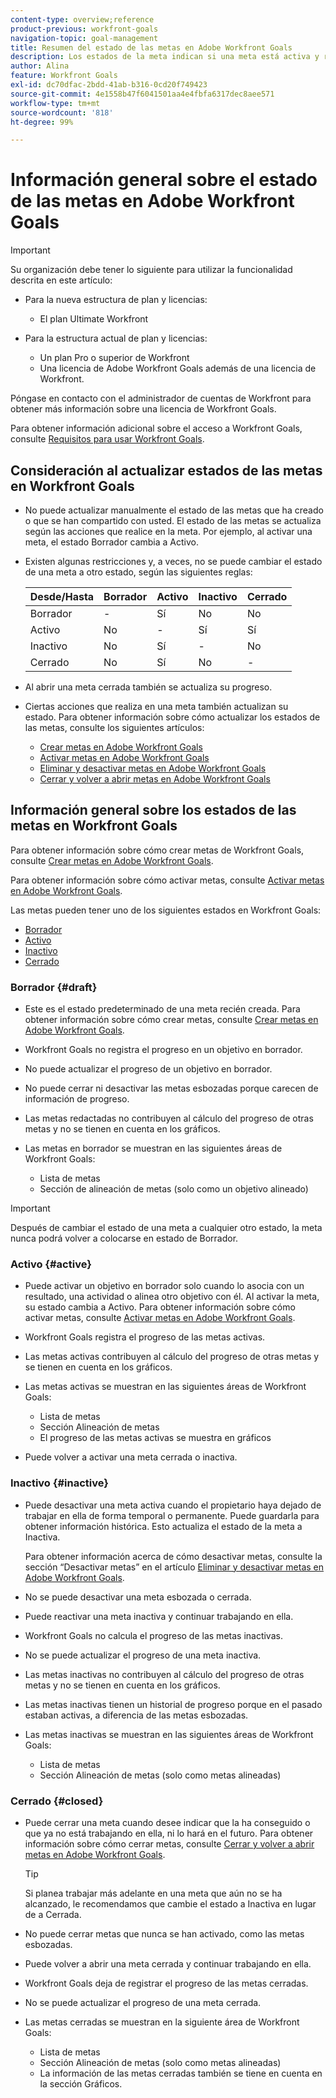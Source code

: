 ```yaml
---
content-type: overview;reference
product-previous: workfront-goals
navigation-topic: goal-management
title: Resumen del estado de las metas en Adobe Workfront Goals
description: Los estados de la meta indican si una meta está activa y registra progreso actualmente, o si está inactiva, está esbozada o ya se ha alcanzado.
author: Alina
feature: Workfront Goals
exl-id: dc70dfac-2bdd-41ab-b316-0cd20f749423
source-git-commit: 4e1558b47f6041501aa4e4fbfa6317dec8aee571
workflow-type: tm+mt
source-wordcount: '818'
ht-degree: 99%

---
```


# Información general sobre el estado de las metas en Adobe Workfront Goals

<!--Audited: 4/2025-->

>[!IMPORTANT]
>
>Su organización debe tener lo siguiente para utilizar la funcionalidad descrita en este artículo:
>
>* Para la nueva estructura de plan y licencias:
>
>   * El plan Ultimate Workfront
>    
>* Para la estructura actual de plan y licencias:
>
>   * Un plan Pro o superior de Workfront
>   * Una licencia de Adobe Workfront Goals además de una licencia de Workfront.
>
>Póngase en contacto con el administrador de cuentas de Workfront para obtener más información sobre una licencia de Workfront Goals.
> 
>Para obtener información adicional sobre el acceso a Workfront Goals, consulte [Requisitos para usar Workfront Goals](/help/quicksilver/workfront-goals/goal-management/access-needed-for-wf-goals.md).

## Consideración al actualizar estados de las metas en Workfront Goals

* No puede actualizar manualmente el estado de las metas que ha creado o que se han compartido con usted. El estado de las metas se actualiza según las acciones que realice en la meta. Por ejemplo, al activar una meta, el estado Borrador cambia a Activo.
* Existen algunas restricciones y, a veces, no se puede cambiar el estado de una meta a otro estado, según las siguientes reglas:

  | Desde/Hasta | Borrador | Activo | Inactivo | Cerrado |
  |---|---|---|---|---|
  | Borrador | - | Sí | No | No |
  | Activo | No | - | Sí | Sí |
  | Inactivo | No | Sí | - | No |
  | Cerrado | No | Sí | No | - |

* Al abrir una meta cerrada también se actualiza su progreso.
* Ciertas acciones que realiza en una meta también actualizan su estado. Para obtener información sobre cómo actualizar los estados de las metas, consulte los siguientes artículos:

   * [Crear metas en Adobe Workfront Goals](../../workfront-goals/goal-management/create-goals.md)
   * [Activar metas en Adobe Workfront Goals](../../workfront-goals/goal-management/activate-goals.md)
   * [Eliminar y desactivar metas en Adobe Workfront Goals](../../workfront-goals/goal-management/delete-and-deactivate-goals.md)
   * [Cerrar y volver a abrir metas en Adobe Workfront Goals](../../workfront-goals/goal-management/close-and-reopen-goals.md)

## Información general sobre los estados de las metas en Workfront Goals

Para obtener información sobre cómo crear metas de Workfront Goals, consulte [Crear metas en Adobe Workfront Goals](../../workfront-goals/goal-management/create-goals.md).

Para obtener información sobre cómo activar metas, consulte [Activar metas en Adobe Workfront Goals](../../workfront-goals/goal-management/activate-goals.md).

Las metas pueden tener uno de los siguientes estados en Workfront Goals:

* [Borrador](#draft)
* [Activo](#active)
* [Inactivo](#inactive)
* [Cerrado](#closed)

### Borrador {#draft}

* Este es el estado predeterminado de una meta recién creada. Para obtener información sobre cómo crear metas, consulte [Crear metas en Adobe Workfront Goals](../../workfront-goals/goal-management/create-goals.md).
* Workfront Goals no registra el progreso en un objetivo en borrador.
* No puede actualizar el progreso de un objetivo en borrador.
* No puede cerrar ni desactivar las metas esbozadas porque carecen de información de progreso.
* Las metas redactadas no contribuyen al cálculo del progreso de otras metas y no se tienen en cuenta en los gráficos.
* Las metas en borrador se muestran en las siguientes áreas de Workfront Goals:

   * Lista de metas
   * Sección de alineación de metas (solo como un objetivo alineado)


>[!IMPORTANT]
>
>Después de cambiar el estado de una meta a cualquier otro estado, la meta nunca podrá volver a colocarse en estado de Borrador.

### Activo {#active}

* Puede activar un objetivo en borrador solo cuando lo asocia con un resultado, una actividad o alinea otro objetivo con él. Al activar la meta, su estado cambia a Activo. Para obtener información sobre cómo activar metas, consulte [Activar metas en Adobe Workfront Goals](../../workfront-goals/goal-management/activate-goals.md).
* Workfront Goals registra el progreso de las metas activas.
* Las metas activas contribuyen al cálculo del progreso de otras metas y se tienen en cuenta en los gráficos.
* Las metas activas se muestran en las siguientes áreas de Workfront Goals:

   * Lista de metas
   * Sección Alineación de metas
   * El progreso de las metas activas se muestra en gráficos

* Puede volver a activar una meta cerrada o inactiva.

### Inactivo {#inactive}

* Puede desactivar una meta activa cuando el propietario haya dejado de trabajar en ella de forma temporal o permanente. Puede guardarla para obtener información histórica. Esto actualiza el estado de la meta a Inactiva.

  Para obtener información acerca de cómo desactivar metas, consulte la sección “Desactivar metas” en el artículo [Eliminar y desactivar metas en Adobe Workfront Goals](../../workfront-goals/goal-management/delete-and-deactivate-goals.md).

* No se puede desactivar una meta esbozada o cerrada.
* Puede reactivar una meta inactiva y continuar trabajando en ella.
* Workfront Goals no calcula el progreso de las metas inactivas.
* No se puede actualizar el progreso de una meta inactiva.
* Las metas inactivas no contribuyen al cálculo del progreso de otras metas y no se tienen en cuenta en los gráficos.
* Las metas inactivas tienen un historial de progreso porque en el pasado estaban activas, a diferencia de las metas esbozadas.
* Las metas inactivas se muestran en las siguientes áreas de Workfront Goals:

   * Lista de metas
   * Sección Alineación de metas (solo como metas alineadas)

### Cerrado {#closed}

* Puede cerrar una meta cuando desee indicar que la ha conseguido o que ya no está trabajando en ella, ni lo hará en el futuro. Para obtener información sobre cómo cerrar metas, consulte [Cerrar y volver a abrir metas en Adobe Workfront Goals](../../workfront-goals/goal-management/close-and-reopen-goals.md).

  >[!TIP]
  >
  >Si planea trabajar más adelante en una meta que aún no se ha alcanzado, le recomendamos que cambie el estado a Inactiva en lugar de a Cerrada.

* No puede cerrar metas que nunca se han activado, como las metas esbozadas.
* Puede volver a abrir una meta cerrada y continuar trabajando en ella.
* Workfront Goals deja de registrar el progreso de las metas cerradas.
* No se puede actualizar el progreso de una meta cerrada.
* Las metas cerradas se muestran en la siguiente área de Workfront Goals:

   * Lista de metas
   * Sección Alineación de metas (solo como metas alineadas)
   * La información de las metas cerradas también se tiene en cuenta en la sección Gráficos.
